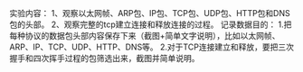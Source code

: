 实验内容：
1、观察以太网帧、ARP包、IP包、TCP包、UDP包、HTTP包和DNS包的头部。 2、观察完整的tcp建立连接和释放连接的过程。
记录数据目的：
1.把每种协议的数据包头部内容保存下来（截图+简单文字说明），比如以太网帧、ARP、IP、TCP、UDP、HTTP、DNS等。
2.对于TCP连接建立和释放，要把三次握手和四次挥手过程的包筛选出来，截图并简单说明。
